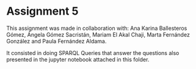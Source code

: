 # Assignment 5

This assignment was made in collaboration with: Ana Karina Ballesteros Gómez, Ángela Gómez Sacristán, Mariam El Akal Chaji, Marta Fernández González and Paula Fernández Aldama.

It consisted in doing SPARQL Queries that answer the questions also presented in the jupyter notebook attached in this folder.
